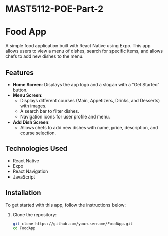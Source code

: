 # MAST5112-POE-Part-2
# Food App

A simple food application built with React Native using Expo. This app allows users to view a menu of dishes, search for specific items, and allows chefs to add new dishes to the menu.

## Features

- **Home Screen**: Displays the app logo and a slogan with a "Get Started" button.
- **Menu Screen**: 
  - Displays different courses (Main, Appetizers, Drinks, and Desserts) with images.
  - A search bar to filter dishes.
  - Navigation icons for user profile and menu.
- **Add Dish Screen**: 
  - Allows chefs to add new dishes with name, price, description, and course selection.

## Technologies Used

- React Native
- Expo
- React Navigation
- JavaScript

## Installation

To get started with this app, follow the instructions below:

1. Clone the repository:

   ```bash
   git clone https://github.com/yourusername/FoodApp.git
   cd FoodApp
